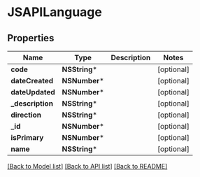 # JSAPILanguage

## Properties
Name | Type | Description | Notes
------------ | ------------- | ------------- | -------------
**code** | **NSString*** |  | [optional] 
**dateCreated** | **NSNumber*** |  | [optional] 
**dateUpdated** | **NSNumber*** |  | [optional] 
**_description** | **NSString*** |  | [optional] 
**direction** | **NSString*** |  | [optional] 
**_id** | **NSNumber*** |  | [optional] 
**isPrimary** | **NSNumber*** |  | [optional] 
**name** | **NSString*** |  | [optional] 

[[Back to Model list]](../README.md#documentation-for-models) [[Back to API list]](../README.md#documentation-for-api-endpoints) [[Back to README]](../README.md)


